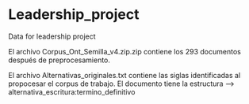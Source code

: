 # Leadership_project
Data for leadership project

El archivo Corpus_Ont_Semilla_v4.zip.zip contiene los 293 documentos después de preprocesamiento.

El archivo Alternativas_originales.txt contiene las siglas identificadas al propocesar el corpus de trabajo. El documento tiene la estructura --> alternativa_escritura:termino_definitivo
